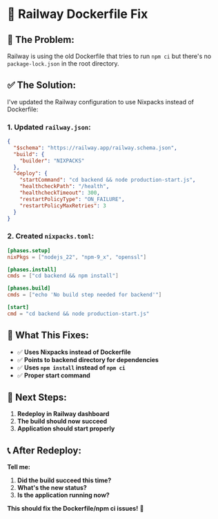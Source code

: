 # 🔧 Railway Dockerfile Fix

## 🚨 **The Problem:**
Railway is using the old Dockerfile that tries to run `npm ci` but there's no `package-lock.json` in the root directory.

## ✅ **The Solution:**
I've updated the Railway configuration to use Nixpacks instead of Dockerfile:

### **1. Updated `railway.json`:**
```json
{
  "$schema": "https://railway.app/railway.schema.json",
  "build": {
    "builder": "NIXPACKS"
  },
  "deploy": {
    "startCommand": "cd backend && node production-start.js",
    "healthcheckPath": "/health",
    "healthcheckTimeout": 300,
    "restartPolicyType": "ON_FAILURE",
    "restartPolicyMaxRetries": 3
  }
}
```

### **2. Created `nixpacks.toml`:**
```toml
[phases.setup]
nixPkgs = ["nodejs_22", "npm-9_x", "openssl"]

[phases.install]
cmds = ["cd backend && npm install"]

[phases.build]
cmds = ["echo 'No build step needed for backend'"]

[start]
cmd = "cd backend && node production-start.js"
```

## 🎯 **What This Fixes:**

- ✅ **Uses Nixpacks instead of Dockerfile**
- ✅ **Points to backend directory for dependencies**
- ✅ **Uses `npm install` instead of `npm ci`**
- ✅ **Proper start command**

## 🚀 **Next Steps:**

1. **Redeploy in Railway dashboard**
2. **The build should now succeed**
3. **Application should start properly**

## 📞 **After Redeploy:**

**Tell me:**
1. **Did the build succeed this time?**
2. **What's the new status?**
3. **Is the application running now?**

**This should fix the Dockerfile/npm ci issues!** 🎉
